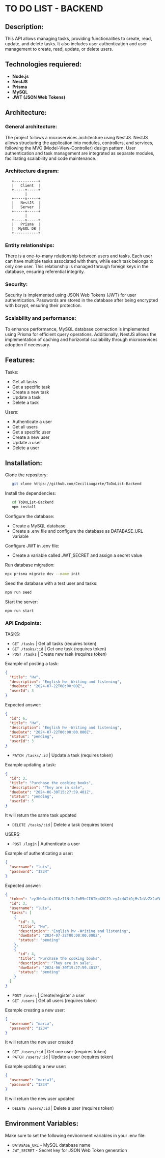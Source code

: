 # TO DO LIST - BACKEND

## Description:

This API allows managing tasks, providing functionalities to create, read, update, and delete tasks. It also includes user authentication and user management to create, read, update, or delete users.

## Technologies requiered:

- **Node.js**
- **NestJS**
- **Prisma**
- **MySQL**
- **JWT (JSON Web Tokens)**

## Architecture:

### General architecture:

The project follows a microservices architecture using NestJS. NestJS allows structuring the application into modules, controllers, and services, following the MVC (Model-View-Controller) design pattern. User authentication and task management are integrated as separate modules, facilitating scalability and code maintenance.

### Architecture diagram:

       +-----------+
       |   Client  |
       +-----+-----+
             |
       +-----v-----+
       |   NestJS  |
       |   Server  |
       +-----+-----+
             |
       +-----v-----+
       |   Prisma  |
       |  MySQL DB |
       +-----------+

### Entity relationships:

There is a one-to-many relationship between users and tasks. Each user can have multiple tasks associated with them, while each task belongs to only one user. This relationship is managed through foreign keys in the database, ensuring referential integrity.

### Security:

Security is implemented using JSON Web Tokens (JWT) for user authentication. Passwords are stored in the database after being encrypted with bcrypt, ensuring their protection.

### Scalability and performance:

To enhance performance, MySQL database connection is implemented using Prisma for efficient query operations. Additionally, NestJS allows the implementation of caching and horizontal scalability through microservices adoption if necessary.

## Features:

Tasks:

- Get all tasks
- Get a specific task
- Create a new task
- Update a task
- Delete a task

Users:

- Authenticate a user
- Get all users
- Get a specific user
- Create a new user
- Update a user
- Delete a user

## Installation:

Clone the repository:

```bash
   git clone https://github.com/Ceciliaugarte/ToDoList-Backend
```

Install the dependencies:

```bash
   cd ToDoList-Backend
   npm install
```

Configure the database:

- Create a MySQL database
- Create a .env file and configure the database as DATABASE_URL variable

Configure JWT in .env file:

- Create a variable called JWT_SECRET and assign a secret value

Run database migration:

```bash
npx prisma migrate dev --name init
```

Seed the database with a test user and tasks:

```bash
npm run seed
```

Start the server:

```bash
npm run start
```

### API Endpoints:

TASKS:

- `GET /tasks` | Get all tasks (requires token)
- `GET /tasks/:id` | Get one task (requires token)
- `POST /tasks` | Create new task (requires token)

Example of posting a task:

```json
{
  "title": "Hw",
  "description": "English hw -Writing and listening",
  "dueDate": "2024-07-22T00:00:00Z",
  "userId": 3
}
```

Expected answer:

```json
{
  "id": 6,
  "title": "Hw",
  "description": "English hw -Writing and listening",
  "dueDate": "2024-07-22T00:00:00.000Z",
  "status": "pending",
  "userId": 3
}
```

- `PATCH /tasks/:id` | Update a task (requires token)

Example updating a task:

```json
{
  "id": 3,
  "title": "Purchase the cooking books",
  "description": "They are in sale",
  "dueDate": "2024-06-30T15:27:59.401Z",
  "status": "pending",
  "userId": 5
}
```

It will return the same task updated

- `DELETE /tasks/:id` | Delete a task (requires token)

USERS:

- `POST /login` | Authenticate a user

Example of authenticating a user:

```json
{
  "username": "luis",
  "password": "1234"
}
```

Expected answer:

```json
{
  "token": "eyJhbGciOiJIUzI1NiIsInR5cCI6IkpXVCJ9.eyJzdWIiOjMsInVzZXJuYW1lIjoidGluaSIsImlhdCI6MTcyMDMxMzMyNiwiZXhwIjoxNzIwMzI0MTI2fQ.JehhSBTe2GgWGR0rEp8lmf5eNhymyaCWGobAjD70Qvc",
  "id": 3,
  "username": "luis",
  "tasks": [
    {
      "id": 3,
      "title": "Hw",
      "description": "English hw -Writing and listening",
      "dueDate": "2024-07-22T00:00:00.000Z",
      "status": "pending"
    },
    {
      "id": 4,
      "title": "Purchase the cooking books",
      "description": "They are in sale",
      "dueDate": "2024-06-30T15:27:59.401Z",
      "status": "pending"
    }
  ]
}
```

- `POST /users` | Create/register a user
- `GET /users` | Get all users (requires token)

Example creating a new user:

```json
{
  "username": "maria",
  "password": "1234"
}
```

It will return the new user created

- `GET /users/:id` | Get one user (requires token)
- `PATCH /users/:id` | Update a user (requires token)

Example updating a new user:

```json
{
  "username": "maria1",
  "password": "1234"
}
```

It will return the new user updated

- `DELETE /users/:id` | Delete a user (requires token)

## Environment Variables:

Make sure to set the following environment variables in your .env file:

- `DATABASE_URL` - MySQL database name
- `JWT_SECRET` - Secret key for JSON Web Token generation
